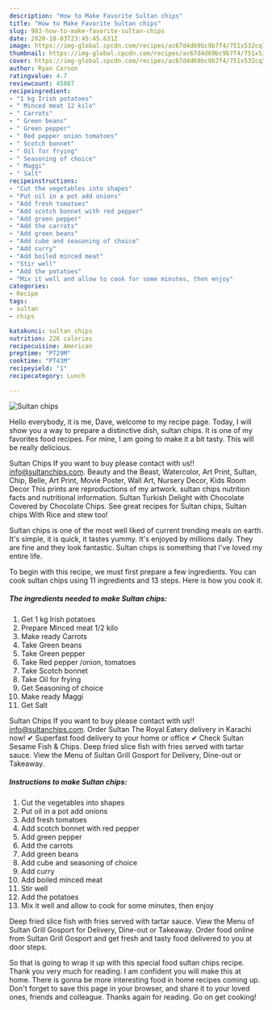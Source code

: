 ```yaml
---
description: "How to Make Favorite Sultan chips"
title: "How to Make Favorite Sultan chips"
slug: 983-how-to-make-favorite-sultan-chips
date: 2020-10-03T23:45:45.631Z
image: https://img-global.cpcdn.com/recipes/ac67d4d69bc9b7f4/751x532cq70/sultan-chips-recipe-main-photo.jpg
thumbnail: https://img-global.cpcdn.com/recipes/ac67d4d69bc9b7f4/751x532cq70/sultan-chips-recipe-main-photo.jpg
cover: https://img-global.cpcdn.com/recipes/ac67d4d69bc9b7f4/751x532cq70/sultan-chips-recipe-main-photo.jpg
author: Ryan Carson
ratingvalue: 4.7
reviewcount: 45887
recipeingredient:
- "1 kg Irish potatoes"
- " Minced meat 12 kilo"
- " Carrots"
- " Green beans"
- " Green pepper"
- " Red pepper onion tomatoes"
- " Scotch bonnet"
- " Oil for frying"
- " Seasoning of choice"
- " Maggi"
- " Salt"
recipeinstructions:
- "Cut the vegetables into shapes"
- "Put oil in a pot add onions"
- "Add fresh tomatoes"
- "Add scotch bonnet with red pepper"
- "Add green pepper"
- "Add the carrots"
- "Add green beans"
- "Add cube and seasoning of choice"
- "Add curry"
- "Add boiled minced meat"
- "Stir well"
- "Add the potatoes"
- "Mix it well and allow to cook for some minutes, then enjoy"
categories:
- Recipe
tags:
- sultan
- chips

katakunci: sultan chips 
nutrition: 226 calories
recipecuisine: American
preptime: "PT29M"
cooktime: "PT43M"
recipeyield: "1"
recipecategory: Lunch

---
```



![Sultan chips](https://img-global.cpcdn.com/recipes/ac67d4d69bc9b7f4/751x532cq70/sultan-chips-recipe-main-photo.jpg)

Hello everybody, it is me, Dave, welcome to my recipe page. Today, I will show you a way to prepare a distinctive dish, sultan chips. It is one of my favorites food recipes. For mine, I am going to make it a bit tasty. This will be really delicious.

Sultan Chips If you want to buy please contact with us!! info@sultanchips.com. Beauty and the Beast, Watercolor, Art Print, Sultan, Chip, Belle, Art Print, Movie Poster, Wall Art, Nursery Decor, Kids Room Decor This prints are reproductions of my artwork. sultan chips nutrition facts and nutritional information. Sultan Turkish Delight with Chocolate Covered by Chocolate Chips. See great recipes for Sultan chips, Sultan chips With Rice and stew too!

Sultan chips is one of the most well liked of current trending meals on earth. It's simple, it is quick, it tastes yummy. It's enjoyed by millions daily. They are fine and they look fantastic. Sultan chips is something that I've loved my entire life.


To begin with this recipe, we must first prepare a few ingredients. You can cook sultan chips using 11 ingredients and 13 steps. Here is how you cook it.

<!--inarticleads1-->

##### The ingredients needed to make Sultan chips:

1. Get 1 kg Irish potatoes
1. Prepare  Minced meat 1/2 kilo
1. Make ready  Carrots
1. Take  Green beans
1. Take  Green pepper
1. Take  Red pepper /onion, tomatoes
1. Take  Scotch bonnet
1. Take  Oil for frying
1. Get  Seasoning of choice
1. Make ready  Maggi
1. Get  Salt


Sultan Chips If you want to buy please contact with us!! info@sultanchips.com. Order Sultan The Royal Eatery delivery in Karachi now! ✔ Superfast food delivery to your home or office ✔ Check Sultan Sesame Fish &amp; Chips. Deep fried slice fish with fries served with tartar sauce. View the Menu of Sultan Grill Gosport for Delivery, Dine-out or Takeaway. 

<!--inarticleads2-->

##### Instructions to make Sultan chips:

1. Cut the vegetables into shapes
1. Put oil in a pot add onions
1. Add fresh tomatoes
1. Add scotch bonnet with red pepper
1. Add green pepper
1. Add the carrots
1. Add green beans
1. Add cube and seasoning of choice
1. Add curry
1. Add boiled minced meat
1. Stir well
1. Add the potatoes
1. Mix it well and allow to cook for some minutes, then enjoy


Deep fried slice fish with fries served with tartar sauce. View the Menu of Sultan Grill Gosport for Delivery, Dine-out or Takeaway. Order food online from Sultan Grill Gosport and get fresh and tasty food delivered to you at door steps. 

So that is going to wrap it up with this special food sultan chips recipe. Thank you very much for reading. I am confident you will make this at home. There is gonna be more interesting food in home recipes coming up. Don't forget to save this page in your browser, and share it to your loved ones, friends and colleague. Thanks again for reading. Go on get cooking!

